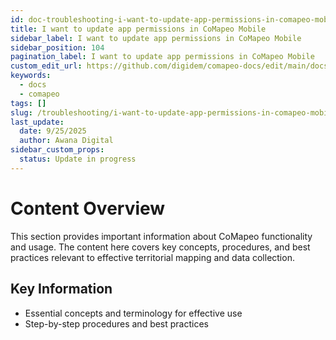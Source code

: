 ```yaml
---
id: doc-troubleshooting-i-want-to-update-app-permissions-in-comapeo-mobile
title: I want to update app permissions in CoMapeo Mobile
sidebar_label: I want to update app permissions in CoMapeo Mobile
sidebar_position: 104
pagination_label: I want to update app permissions in CoMapeo Mobile
custom_edit_url: https://github.com/digidem/comapeo-docs/edit/main/docs/troubleshooting/i-want-to-update-app-permissions-in-comapeo-mobile.md
keywords:
  - docs
  - comapeo
tags: []
slug: /troubleshooting/i-want-to-update-app-permissions-in-comapeo-mobile
last_update:
  date: 9/25/2025
  author: Awana Digital
sidebar_custom_props:
  status: Update in progress
---
```


# Content Overview


This section provides important information about CoMapeo functionality and usage. The content here covers key concepts, procedures, and best practices relevant to effective territorial mapping and data collection.


## Key Information

- Essential concepts and terminology for effective use
- Step-by-step procedures and best practices
